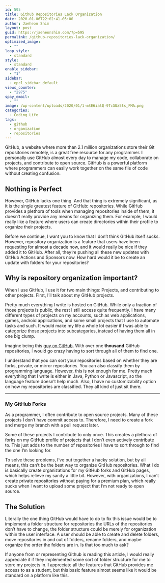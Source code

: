 ```yaml
---
id: 595
title: Github Repositories Lack Organization
date: 2020-01-06T22:02:41-05:00
author: Jaeheon Shim
layout: post
guid: https://jaeheonshim.com/?p=595
permalink: /github-repositories-lack-organization/
optimized_image:
  - ""
loop_style:
  - standard
style:
  - standard
enable_sidebar:
  - "1"
sidebar:
  - epcl_sidebar_default
views_counter:
  - "2975"
spay_email:
  - ""
image: /wp-content/uploads/2020/01/1-mSE6ialQ-9TcGUz5ts_FMA.png
categories:
  - Coding Life
tags:
  - github
  - organization
  - repositories
---
```

GitHub, a website where more than 2.1 million organizations store their Git repositories remotely, is a great free resource for any programmer. I personally use GitHub almost every day to manage my code, collaborate on projects, and contribute to open source. GitHub is a powerful platform where programmers can easily work together on the same file of code without creating confusion. 

## Nothing is Perfect

However, GitHub lacks one thing. And that thing is extremely significant, as it is the single greatest feature of GitHub: repositories. While GitHub provides a plethora of tools when managing repositories inside of them, it doesn’t really provide any means for organizing them. For example, I would really like a feature where users can create directories within their profile to organize their projects. 

Before we continue, I want you to know that I don’t think GitHub itself sucks. However, repository organization is a feature that users have been requesting for almost a decade now, and it would really be nice if they added it to GitHub. After all, they’re pushing all these new updates with GitHub Actions and Sponsors now. How hard would it be to create an update with folders for your repositories?

## **Why is repository organization important?**

When I use GitHub, I use it for two main things: Projects, and contributing to other projects. First, I’ll talk about my GitHub projects. 

Pretty much everything I write is hosted on GitHub. While only a fraction of those projects is public, the rest I still access quite frequently. I have many different types of projects on my accounts, such as web applications, games, android applications, and some small projects that I use to automate tasks and such. It would make my life a whole lot easier if I was able to categorize those projects into subcategories, instead of having them all in one big clump. 

Imagine being this [guy on GitHub](https://github.com/sindresorhus). With over one **thousand** GitHub repositories, I would go crazy having to sort through all of them to find one. 

I understand that you can sort your repositories based on whether they are forks, private, or mirror repositories. You can also classify them by programming language. However, this is not enough for me. Pretty much everything that I write is either in Java, Python or Javascript, so the language feature doesn’t help much. Also, I have no customizability option on how my repositories are classified. They all kind of just sit there. 

<hr class="wp-block-separator" />

### My GitHub Forks

As a programmer, I often contribute to open source projects. Many of these projects I don’t have commit access to. Therefore, I need to create a fork and merge my branch with a pull request later. 

Some of these projects I contribute to only once. This creates a plethora of forks on my GitHub profile of projects that I don’t even actively contribute to. This just adds to the number of repositories I have to sort through to find the one I’m looking for. 

To solve these problems, I’ve put together a hacky solution, but by all means, this can’t be the best way to organize GitHub repositories. What I do is basically create organizations for my GitHub forks and GitHub pages, which helps relieve my sanity a little bit. However, with organizations, I can’t create private repositories without paying for a premium plan, which really sucks when I want to upload some project that I’m not ready to open source. 

## The Solution

Literally the one thing GitHub would have to do to fix this issue would be to implement a folder structure for repositories the URLs of the repositories don&#8217;t have to change, the folder structure could be merely for organization within the user interface. A user should be able to create and delete folders, move repositories in and out of folders, rename folders, and maybe organize the order the folders are in. Is that too much to ask?

If anyone from or representing Github is reading this article, I would really appreciate it if they implemented some sort of folder structure for me to store my projects in. I appreciate all the features that GitHub provides me access to as a student, but this basic feature almost seems like it would be standard on a platform like this.
